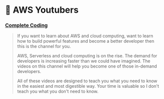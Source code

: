 # 💠 AWS Youtubers

### [Complete Coding](https://www.youtube.com/c/CompleteCoding/videos)

> If you want to learn about AWS and cloud computing, want to learn how to build powerful features and become a better developer then this is the channel for you.
>
> AWS, Serverless and cloud computing is on the rise. The demand for developers is increasing faster than we could have imagined. The videos on this channel will help you become one of those in-demand developers.
>
> All of these videos are designed to teach you what you need to know in the easiest and most digestible way. Your time is valuable so I don't teach you what you don't need to know.
